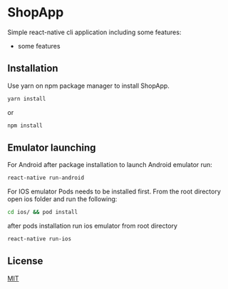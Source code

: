 # ShopApp

Simple react-native cli application including some features:

- some features

## Installation

Use yarn on npm package manager to install ShopApp.

```bash
yarn install
```

or

```bash
npm install
```

## Emulator launching

For Android after package installation to launch Android emulator run:

```bash
react-native run-android
```

For IOS emulator Pods needs to be installed first. From the root directory open ios folder and run the following:

```bash
cd ios/ && pod install
```

after pods installation run ios emulator from root directory

```bash
react-native run-ios
```

## License

[MIT](https://choosealicense.com/licenses/mit/)
